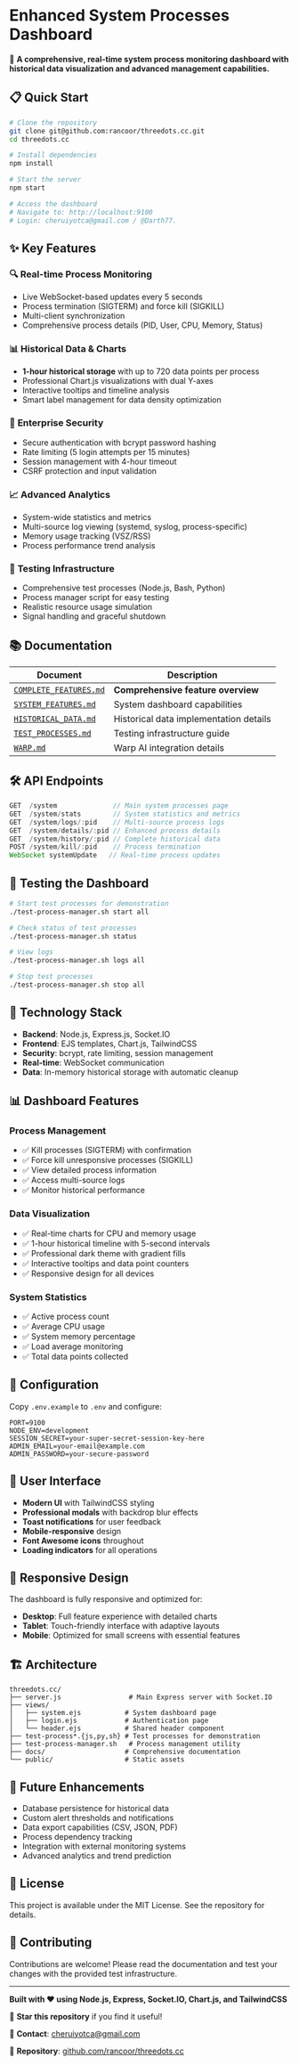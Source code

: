 # Enhanced System Processes Dashboard

🚀 **A comprehensive, real-time system process monitoring dashboard with historical data visualization and advanced management capabilities.**

## 📋 **Quick Start**

```bash
# Clone the repository
git clone git@github.com:rancoor/threedots.cc.git
cd threedots.cc

# Install dependencies
npm install

# Start the server
npm start

# Access the dashboard
# Navigate to: http://localhost:9100
# Login: cheruiyotca@gmail.com / @Darth77.
```

## ✨ **Key Features**

### 🔍 **Real-time Process Monitoring**
- Live WebSocket-based updates every 5 seconds
- Process termination (SIGTERM) and force kill (SIGKILL)
- Multi-client synchronization
- Comprehensive process details (PID, User, CPU, Memory, Status)

### 📊 **Historical Data & Charts**
- **1-hour historical storage** with up to 720 data points per process
- Professional Chart.js visualizations with dual Y-axes
- Interactive tooltips and timeline analysis
- Smart label management for data density optimization

### 🔐 **Enterprise Security**
- Secure authentication with bcrypt password hashing
- Rate limiting (5 login attempts per 15 minutes)
- Session management with 4-hour timeout
- CSRF protection and input validation

### 📈 **Advanced Analytics**
- System-wide statistics and metrics
- Multi-source log viewing (systemd, syslog, process-specific)
- Memory usage tracking (VSZ/RSS)
- Process performance trend analysis

### 🧪 **Testing Infrastructure**
- Comprehensive test processes (Node.js, Bash, Python)
- Process manager script for easy testing
- Realistic resource usage simulation
- Signal handling and graceful shutdown

## 📚 **Documentation**

| Document | Description |
|----------|-------------|
| [`COMPLETE_FEATURES.md`](./COMPLETE_FEATURES.md) | **Comprehensive feature overview** |
| [`SYSTEM_FEATURES.md`](./SYSTEM_FEATURES.md) | System dashboard capabilities |
| [`HISTORICAL_DATA.md`](./HISTORICAL_DATA.md) | Historical data implementation details |
| [`TEST_PROCESSES.md`](./TEST_PROCESSES.md) | Testing infrastructure guide |
| [`WARP.md`](./WARP.md) | Warp AI integration details |

## 🛠️ **API Endpoints**

```javascript
GET  /system              // Main system processes page
GET  /system/stats        // System statistics and metrics
GET  /system/logs/:pid    // Multi-source process logs
GET  /system/details/:pid // Enhanced process details
GET  /system/history/:pid // Complete historical data
POST /system/kill/:pid    // Process termination
WebSocket systemUpdate   // Real-time process updates
```

## 🎯 **Testing the Dashboard**

```bash
# Start test processes for demonstration
./test-process-manager.sh start all

# Check status of test processes
./test-process-manager.sh status

# View logs
./test-process-manager.sh logs all

# Stop test processes
./test-process-manager.sh stop all
```

## 🚀 **Technology Stack**

- **Backend**: Node.js, Express.js, Socket.IO
- **Frontend**: EJS templates, Chart.js, TailwindCSS
- **Security**: bcrypt, rate limiting, session management
- **Real-time**: WebSocket communication
- **Data**: In-memory historical storage with automatic cleanup

## 📊 **Dashboard Features**

### **Process Management**
- ✅ Kill processes (SIGTERM) with confirmation
- ✅ Force kill unresponsive processes (SIGKILL)
- ✅ View detailed process information
- ✅ Access multi-source logs
- ✅ Monitor historical performance

### **Data Visualization**
- ✅ Real-time charts for CPU and memory usage
- ✅ 1-hour historical timeline with 5-second intervals
- ✅ Professional dark theme with gradient fills
- ✅ Interactive tooltips and data point counters
- ✅ Responsive design for all devices

### **System Statistics**
- ✅ Active process count
- ✅ Average CPU usage
- ✅ System memory percentage
- ✅ Load average monitoring
- ✅ Total data points collected

## 🔧 **Configuration**

Copy `.env.example` to `.env` and configure:

```env
PORT=9100
NODE_ENV=development
SESSION_SECRET=your-super-secret-session-key-here
ADMIN_EMAIL=your-email@example.com
ADMIN_PASSWORD=your-secure-password
```

## 🎨 **User Interface**

- **Modern UI** with TailwindCSS styling
- **Professional modals** with backdrop blur effects
- **Toast notifications** for user feedback
- **Mobile-responsive** design
- **Font Awesome icons** throughout
- **Loading indicators** for all operations

## 📱 **Responsive Design**

The dashboard is fully responsive and optimized for:
- **Desktop**: Full feature experience with detailed charts
- **Tablet**: Touch-friendly interface with adaptive layouts  
- **Mobile**: Optimized for small screens with essential features

## 🏗️ **Architecture**

```
threedots.cc/
├── server.js                 # Main Express server with Socket.IO
├── views/
│   ├── system.ejs           # System dashboard page
│   ├── login.ejs            # Authentication page
│   └── header.ejs           # Shared header component
├── test-process*.{js,py,sh} # Test processes for demonstration
├── test-process-manager.sh   # Process management utility
├── docs/                    # Comprehensive documentation
└── public/                  # Static assets
```

## 🔮 **Future Enhancements**

- Database persistence for historical data
- Custom alert thresholds and notifications
- Data export capabilities (CSV, JSON, PDF)
- Process dependency tracking
- Integration with external monitoring systems
- Advanced analytics and trend prediction

## 📝 **License**

This project is available under the MIT License. See the repository for details.

## 🤝 **Contributing**

Contributions are welcome! Please read the documentation and test your changes with the provided test infrastructure.

---

**Built with ❤️ using Node.js, Express, Socket.IO, Chart.js, and TailwindCSS**

🌟 **Star this repository** if you find it useful!

📧 **Contact**: cheruiyotca@gmail.com

🔗 **Repository**: [github.com/rancoor/threedots.cc](https://github.com/rancoor/threedots.cc)